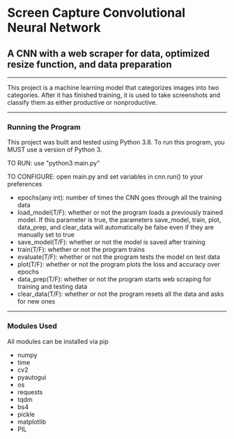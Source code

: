 # Screen Capture Convolutional Neural Network
## A CNN with a web scraper for data, optimized resize function, and data preparation 
- - -
This project is a machine learning model that categorizes images into two categories. After it has finished training, it is used to take screenshots and classify them as either productive or nonproductive.
- - -
### Running the Program

This project was built and tested using Python 3.8. To run this program, you MUST use a version of Python 3.

TO RUN: use "python3 main.py"

TO CONFIGURE: open main.py and set variables in cnn.run() to your preferences

  - epochs(any int): number of times the CNN goes through all the training data 
  - load_model(T/F): whether or not the program loads a previously trained model. If this parameter is true, the parameters save_model, train, plot, data_prep, and clear_data will automatically be false even if they are manually set to true
  - save_model(T/F): whether or not the model is saved after training
  - train(T/F): whether or not the program trains
  - evaluate(T/F): whether or not the program tests the model on test data
  - plot(T/F): whether or not the program plots the loss and accuracy over epochs
  - data_prep(T/F): whether or not the program starts web scraping for training and testing data
  - clear_data(T/F): whether or not the program resets all the data and asks for new ones

- - - 
### Modules Used

All modules can be installed via pip

  - numpy
  - time
  - cv2
  - pyautogui
  - os
  - requests
  - tqdm
  - bs4
  - pickle
  - matplotlib
  - PIL